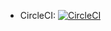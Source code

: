 - CircleCI: [![CircleCI](https://circleci.com/gh/sgykfjsm/hello_gradle_with_android.svg?style=svg)](https://circleci.com/gh/sgykfjsm/hello_gradle_with_android)
